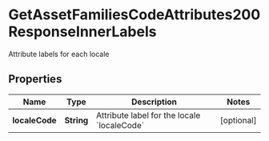 

# GetAssetFamiliesCodeAttributes200ResponseInnerLabels

Attribute labels for each locale

## Properties

| Name | Type | Description | Notes |
|------------ | ------------- | ------------- | -------------|
|**localeCode** | **String** | Attribute label for the locale &#x60;localeCode&#x60; |  [optional] |




